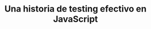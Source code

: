 ---
title: Una historia de testing efectivo en JavaScript
type: talk
year: 2019
language: es
for:
  title:
    MurciaDev
  href:
    https://murcia.dev/
place: Murcia
weight: 4
---